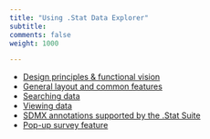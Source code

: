 ```yaml
---
title: "Using .Stat Data Explorer"
subtitle: 
comments: false
weight: 1000

---
```

<!-- This page (or a sub-page or sub-section of this page) of the documentation is referenced as an external resource in the .Stat Academy:
* https://academy.siscc.org/using-dotstat-suite/
Any change affecting its URL must be communicated to the .Stat Academy content admin in advance. -->

* [Design principles & functional vision](/dotstatsuite-documentation/using-de/design-principles/)
* [General layout and common features](/dotstatsuite-documentation/using-de/general-layout/)
* [Searching data](/dotstatsuite-documentation/using-de/searching-data/)
* [Viewing data](/dotstatsuite-documentation/using-de/viewing-data/)
* [SDMX annotations supported by the .Stat Suite](/dotstatsuite-documentation/using-de/sdmx-annotations/)
* [Pop-up survey feature](/dotstatsuite-documentation/using-de/popup-survey/)
